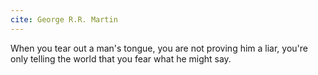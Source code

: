 ```yaml
---
cite: George R.R. Martin
---
```


When you tear out a man's tongue, you are not proving him a liar, you're only telling the world that you fear what he might say.
